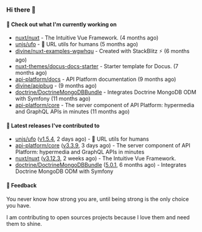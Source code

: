 ### Hi there 👋

#### 👷 Check out what I'm currently working on

- [nuxt/nuxt](https://github.com/nuxt/nuxt) - The Intuitive Vue Framework. (4 months ago)
- [unjs/ufo](https://github.com/unjs/ufo) - 🔗 URL utils for humans (5 months ago)
- [divine/nuxt-examples-wgwhqu](https://github.com/divine/nuxt-examples-wgwhqu) - Created with StackBlitz ⚡️ (6 months ago)
- [nuxt-themes/docus-docs-starter](https://github.com/nuxt-themes/docus-docs-starter) - Starter template for Docus. (7 months ago)
- [api-platform/docs](https://github.com/api-platform/docs) - API Platform documentation (9 months ago)
- [divine/apipbug](https://github.com/divine/apipbug) -  (9 months ago)
- [doctrine/DoctrineMongoDBBundle](https://github.com/doctrine/DoctrineMongoDBBundle) - Integrates Doctrine MongoDB ODM with Symfony (11 months ago)
- [api-platform/core](https://github.com/api-platform/core) - The server component of API Platform: hypermedia and GraphQL APIs in minutes (11 months ago)

#### 🔭 Latest releases I've contributed to

- [unjs/ufo](https://github.com/unjs/ufo) ([v1.5.4](https://github.com/unjs/ufo/releases/tag/v1.5.4), 2 days ago) - 🔗 URL utils for humans
- [api-platform/core](https://github.com/api-platform/core) ([v3.3.9](https://github.com/api-platform/core/releases/tag/v3.3.9), 3 days ago) - The server component of API Platform: hypermedia and GraphQL APIs in minutes
- [nuxt/nuxt](https://github.com/nuxt/nuxt) ([v3.12.3](https://github.com/nuxt/nuxt/releases/tag/v3.12.3), 2 weeks ago) - The Intuitive Vue Framework.
- [doctrine/DoctrineMongoDBBundle](https://github.com/doctrine/DoctrineMongoDBBundle) ([5.0.1](https://github.com/doctrine/DoctrineMongoDBBundle/releases/tag/5.0.1), 6 months ago) - Integrates Doctrine MongoDB ODM with Symfony

#### 💬 Feedback
You never know how strong you are, until being strong is the only choice you have.

I am contributing to open sources projects because I love them and need them to shine.
